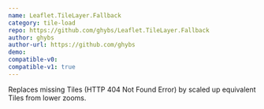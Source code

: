 ```yaml
---
name: Leaflet.TileLayer.Fallback
category: tile-load
repo: https://github.com/ghybs/Leaflet.TileLayer.Fallback
author: ghybs
author-url: https://github.com/ghybs
demo: 
compatible-v0:
compatible-v1: true
---
```


Replaces missing Tiles (HTTP 404 Not Found Error) by scaled up equivalent Tiles from lower zooms.
